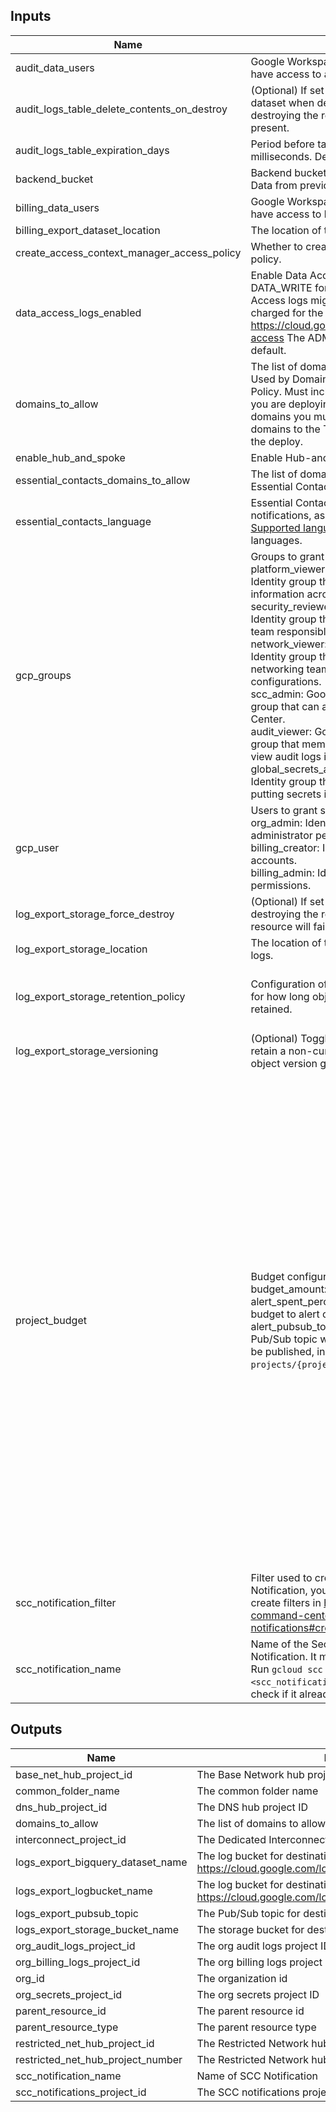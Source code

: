 <!-- BEGINNING OF PRE-COMMIT-TERRAFORM DOCS HOOK -->
## Inputs

| Name | Description | Type | Default | Required |
|------|-------------|------|---------|:--------:|
| audit\_data\_users | Google Workspace or Cloud Identity group that have access to audit logs. | `string` | n/a | yes |
| audit\_logs\_table\_delete\_contents\_on\_destroy | (Optional) If set to true, delete all the tables in the dataset when destroying the resource; otherwise, destroying the resource will fail if tables are present. | `bool` | `false` | no |
| audit\_logs\_table\_expiration\_days | Period before tables expire for all audit logs in milliseconds. Default is 30 days. | `number` | `30` | no |
| backend\_bucket | Backend bucket to load Terraform Remote State Data from previous steps. | `string` | n/a | yes |
| billing\_data\_users | Google Workspace or Cloud Identity group that have access to billing data set. | `string` | n/a | yes |
| billing\_export\_dataset\_location | The location of the dataset for billing data export. | `string` | `"US"` | no |
| create\_access\_context\_manager\_access\_policy | Whether to create access context manager access policy. | `bool` | `true` | no |
| data\_access\_logs\_enabled | Enable Data Access logs of types DATA\_READ, DATA\_WRITE for all GCP services. Enabling Data Access logs might result in your organization being charged for the additional logs usage. See https://cloud.google.com/logging/docs/audit#data-access The ADMIN\_READ logs are enabled by default. | `bool` | `false` | no |
| domains\_to\_allow | The list of domains to allow users from in IAM. Used by Domain Restricted Sharing Organization Policy. Must include the domain of the organization you are deploying the foundation. To add other domains you must also grant access to these domains to the Terraform Service Account used in the deploy. | `list(string)` | n/a | yes |
| enable\_hub\_and\_spoke | Enable Hub-and-Spoke architecture. | `bool` | `false` | no |
| essential\_contacts\_domains\_to\_allow | The list of domains that email addresses added to Essential Contacts can have. | `list(string)` | n/a | yes |
| essential\_contacts\_language | Essential Contacts preferred language for notifications, as a ISO 639-1 language code. See [Supported languages](https://cloud.google.com/resource-manager/docs/managing-notification-contacts#supported-languages) for a list of supported languages. | `string` | `"en"` | no |
| gcp\_groups | Groups to grant specific roles in the Organization.<br>  platform\_viewer: Google Workspace or Cloud Identity group that have the ability to view resource information across the Google Cloud organization.<br>  security\_reviewer: Google Workspace or Cloud Identity group that members are part of the security team responsible for reviewing cloud security<br>  network\_viewer: Google Workspace or Cloud Identity group that members are part of the networking team and review network configurations.<br>  scc\_admin: Google Workspace or Cloud Identity group that can administer Security Command Center.<br>  audit\_viewer: Google Workspace or Cloud Identity group that members are part of an audit team and view audit logs in the logging project.<br>  global\_secrets\_admin: Google Workspace or Cloud Identity group that members are responsible for putting secrets into Secrets Manage | <pre>object({<br>    platform_viewer      = optional(string, null)<br>    security_reviewer    = optional(string, null)<br>    network_viewer       = optional(string, null)<br>    scc_admin            = optional(string, null)<br>    audit_viewer         = optional(string, null)<br>    global_secrets_admin = optional(string, null)<br>  })</pre> | `{}` | no |
| gcp\_user | Users to grant specific roles in the Organization.<br>  org\_admin: Identity that has organization administrator permissions.<br>  billing\_creator: Identity that can create billing accounts.<br>  billing\_admin: Identity that has billing administrator permissions. | <pre>object({<br>    org_admin       = optional(string, null)<br>    billing_creator = optional(string, null)<br>    billing_admin   = optional(string, null)<br>  })</pre> | `{}` | no |
| log\_export\_storage\_force\_destroy | (Optional) If set to true, delete all contents when destroying the resource; otherwise, destroying the resource will fail if contents are present. | `bool` | `false` | no |
| log\_export\_storage\_location | The location of the storage bucket used to export logs. | `string` | `"US"` | no |
| log\_export\_storage\_retention\_policy | Configuration of the bucket's data retention policy for how long objects in the bucket should be retained. | <pre>object({<br>    is_locked             = bool<br>    retention_period_days = number<br>  })</pre> | `null` | no |
| log\_export\_storage\_versioning | (Optional) Toggles bucket versioning, ability to retain a non-current object version when the live object version gets replaced or deleted. | `bool` | `false` | no |
| project\_budget | Budget configuration for projects.<br>  budget\_amount: The amount to use as the budget.<br>  alert\_spent\_percents: A list of percentages of the budget to alert on when threshold is exceeded.<br>  alert\_pubsub\_topic: The name of the Cloud Pub/Sub topic where budget related messages will be published, in the form of `projects/{project_id}/topics/{topic_id}`. | <pre>object({<br>    dns_hub_budget_amount                   = optional(number, 1000)<br>    dns_hub_alert_spent_percents            = optional(list(number), [0.5, 0.75, 0.9, 0.95])<br>    dns_hub_alert_pubsub_topic              = optional(string, null)<br>    base_net_hub_budget_amount              = optional(number, 1000)<br>    base_net_hub_alert_spent_percents       = optional(list(number), [0.5, 0.75, 0.9, 0.95])<br>    base_net_hub_alert_pubsub_topic         = optional(string, null)<br>    restricted_net_hub_budget_amount        = optional(number, 1000)<br>    restricted_net_hub_alert_spent_percents = optional(list(number), [0.5, 0.75, 0.9, 0.95])<br>    restricted_net_hub_alert_pubsub_topic   = optional(string, null)<br>    interconnect_budget_amount              = optional(number, 1000)<br>    interconnect_alert_spent_percents       = optional(list(number), [0.5, 0.75, 0.9, 0.95])<br>    interconnect_alert_pubsub_topic         = optional(string, null)<br>    org_secrets_budget_amount               = optional(number, 1000)<br>    org_secrets_alert_spent_percents        = optional(list(number), [0.5, 0.75, 0.9, 0.95])<br>    org_secrets_alert_pubsub_topic          = optional(string, null)<br>    org_billing_logs_budget_amount          = optional(number, 1000)<br>    org_billing_logs_alert_spent_percents   = optional(list(number), [0.5, 0.75, 0.9, 0.95])<br>    org_billing_logs_alert_pubsub_topic     = optional(string, null)<br>    org_audit_logs_budget_amount            = optional(number, 1000)<br>    org_audit_logs_alert_spent_percents     = optional(list(number), [0.5, 0.75, 0.9, 0.95])<br>    org_audit_logs_alert_pubsub_topic       = optional(string, null)<br>    scc_notifications_budget_amount         = optional(number, 1000)<br>    scc_notifications_alert_spent_percents  = optional(list(number), [0.5, 0.75, 0.9, 0.95])<br>    scc_notifications_alert_pubsub_topic    = optional(string, null)<br>  })</pre> | `{}` | no |
| scc\_notification\_filter | Filter used to create the Security Command Center Notification, you can see more details on how to create filters in https://cloud.google.com/security-command-center/docs/how-to-api-filter-notifications#create-filter | `string` | `"state = \"ACTIVE\""` | no |
| scc\_notification\_name | Name of the Security Command Center Notification. It must be unique in the organization. Run `gcloud scc notifications describe <scc_notification_name> --organization=org_id` to check if it already exists. | `string` | n/a | yes |

## Outputs

| Name | Description |
|------|-------------|
| base\_net\_hub\_project\_id | The Base Network hub project ID |
| common\_folder\_name | The common folder name |
| dns\_hub\_project\_id | The DNS hub project ID |
| domains\_to\_allow | The list of domains to allow users from in IAM. |
| interconnect\_project\_id | The Dedicated Interconnect project ID |
| logs\_export\_bigquery\_dataset\_name | The log bucket for destination of log exports. See https://cloud.google.com/logging/docs/routing/overview#buckets |
| logs\_export\_logbucket\_name | The log bucket for destination of log exports. See https://cloud.google.com/logging/docs/routing/overview#buckets |
| logs\_export\_pubsub\_topic | The Pub/Sub topic for destination of log exports |
| logs\_export\_storage\_bucket\_name | The storage bucket for destination of log exports |
| org\_audit\_logs\_project\_id | The org audit logs project ID |
| org\_billing\_logs\_project\_id | The org billing logs project ID |
| org\_id | The organization id |
| org\_secrets\_project\_id | The org secrets project ID |
| parent\_resource\_id | The parent resource id |
| parent\_resource\_type | The parent resource type |
| restricted\_net\_hub\_project\_id | The Restricted Network hub project ID |
| restricted\_net\_hub\_project\_number | The Restricted Network hub project number |
| scc\_notification\_name | Name of SCC Notification |
| scc\_notifications\_project\_id | The SCC notifications project ID |

<!-- END OF PRE-COMMIT-TERRAFORM DOCS HOOK -->
